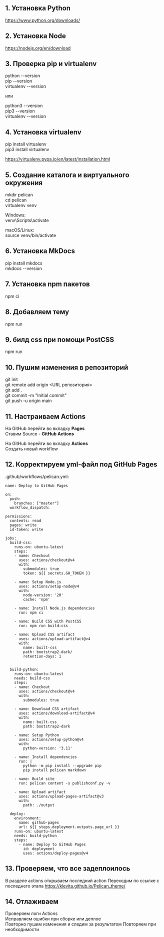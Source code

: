 ## 1. Установка Python

https://www.python.org/downloads/

## 2. Установка Node

https://nodejs.org/en/download

## 3. Проверка pip и virtualenv

python --version  
pip --version  
virtualenv --version  

или

python3 --version  
pip3 --version  
virtualenv --version  

## 4. Установка virtualenv

pip install virtualenv  
pip3 install virtualenv  

https://virtualenv.pypa.io/en/latest/installation.html

## 5. Создание каталога и виртуального окружения

mkdir pelican  
cd pelican  
virtualenv venv  

Windows:  
venv\Scripts\activate  

macOS/Linux:  
source venv/bin/activate  

## 6. Установка MkDocs

pip install mkdocs  
mkdocs --version

## 7. Установка npm пакетов

npm ci

## 8. Добавляем тему

npm run 

## 9. билд css при помощи PostCSS

npm run 

## 10. Пушим изменения в репозиторий

git init  
git remote add origin <URL репозитория>  
git add .  
git commit -m "Initial commit"  
git push -u origin main

## 11. Настраиваем Actions

На GitHub перейти во вкладку **Pages**  
Ставим Source - **GitHub Actions**

На GitHub перейти во вкладку **Actions**  
Создать новый workflow

## 12. Корректируем yml-файл под GitHub Pages

.github/workflows/pelican.yml:

```
name: Deploy to GitHub Pages

on:
  push:
    branches: ["master"]
  workflow_dispatch:

permissions:
  contents: read
  pages: write
  id-token: write

jobs:
  build-css:
    runs-on: ubuntu-latest
    steps:
    - name: Checkout
      uses: actions/checkout@v4
      with:
        submodules: true
        token: ${{ secrets.GH_TOKEN }}
        
    - name: Setup Node.js
      uses: actions/setup-node@v4
      with:
        node-version: '20'
        cache: 'npm'
        
    - name: Install Node.js dependencies
      run: npm ci
        
    - name: Build CSS with PostCSS
      run: npm run build:css
        
    - name: Upload CSS artifact
      uses: actions/upload-artifact@v4
      with:
        name: built-css
        path: bootstrap2-dark/
        retention-days: 1


  build-python:
    runs-on: ubuntu-latest
    needs: build-css
    steps:
    - name: Checkout
      uses: actions/checkout@v4
      with:
        submodules: true
    
    - name: Download CSS artifact
      uses: actions/download-artifact@v4
      with:
        name: built-css
        path: bootstrap2-dark
        
    - name: Setup Python
      uses: actions/setup-python@v4
      with:
        python-version: '3.11'
        
    - name: Install dependencies
      run: |
        python -m pip install --upgrade pip
        pip install pelican markdown
        
    - name: Build site
      run: pelican content -s publishconf.py -v
        
    - name: Upload artifact
      uses: actions/upload-pages-artifact@v3
      with:
        path: ./output

  deploy:
    environment:
      name: github-pages
      url: ${{ steps.deployment.outputs.page_url }}
    runs-on: ubuntu-latest
    needs: build-python
    steps:
      - name: Deploy to GitHub Pages
        id: deployment
        uses: actions/deploy-pages@v4
```

## 13. Проверяем, что все задеплоилось

В разделе actions открываем последний action 
Переходим по ссылке с последнего этапа https://klevita.github.io/Pelican_theme/

## 14. Отлаживаем

Проверяем логи Actions  
Исправляем ошибки при сборке или деплое  
Повторно пушим изменения и следим за результатом
Повторяем при необходимости

